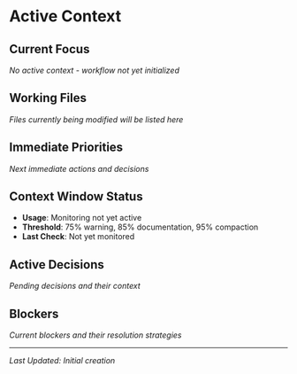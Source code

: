 # Active Context

## Current Focus
*No active context - workflow not yet initialized*

## Working Files
*Files currently being modified will be listed here*

## Immediate Priorities
*Next immediate actions and decisions*

## Context Window Status
- **Usage**: Monitoring not yet active
- **Threshold**: 75% warning, 85% documentation, 95% compaction
- **Last Check**: Not yet monitored

## Active Decisions
*Pending decisions and their context*

## Blockers
*Current blockers and their resolution strategies*

---
*Last Updated: Initial creation*